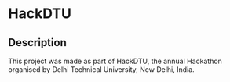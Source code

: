 # HackDTU

## Description

This project was made as part of HackDTU, the annual Hackathon organised by Delhi Technical University, New Delhi, India.
